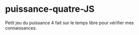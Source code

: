 # puissance-quatre-JS

Petit jeu du puissance 4 fait sur le temps libre pour vérifier mes connaissances.
